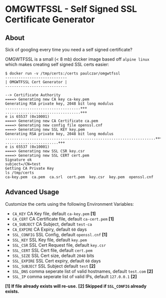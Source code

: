 OMGWTFSSL - Self Signed SSL Certificate Generator
=================================================

About
-----

Sick of googling every time you need a self signed certificate?

OMGWTFSSL is a small (< 8 mb) docker image based off `alpine linux` which makes creating self signed SSL certs easier:

```
$ docker run -v /tmp/certs:/certs paulczar/omgwtfssl
----------------------------
| OMGWTFSSL Cert Generator |
----------------------------

--> Certificate Authority
====> Generating new CA key ca-key.pem
Generating RSA private key, 2048 bit long modulus
..................................+++
..................................+++
e is 65537 (0x10001)
====> Generating new CA Certificate ca.pem
====> Generating new config file openssl.cnf
====> Generating new SSL KEY key.pem
Generating RSA private key, 2048 bit long modulus
....................................................................+++
........................+++
e is 65537 (0x10001)
====> Generating new SSL CSR key.csr
====> Generating new SSL CERT cert.pem
Signature ok
subject=/CN=test
Getting CA Private Key
ls /tmp/certs 
ca-key.pem  ca.pem  ca.srl  cert.pem  key.csr  key.pem  openssl.cnf
```

Advanced Usage
--------------

Customize the certs using the following Environment Variables:

* `CA_KEY` CA Key file, default `ca-key.pem` __[1]__
* `CA_CERT` CA Certificate file, default `ca-cert.pem` __[1]__
* `CA_SUBJECT` CA Subject, default `test-ca`
* `CA_EXPIRE` CA Expiry, default `60` days
* `SSL_CONFIG` SSL Config, default `openssl.cnf` __[1]__
* `SSL_KEY` SSL Key file, default `key.pem`
* `SSL_CSR` SSL Cert Request file, default `key.csr`
* `SSL_CERT` SSL Cert file, default `cert.pem`
* `SSL_SIZE` SSL Cert size, default `2048` bits
* `SSL_EXPIRE` SSL Cert expiry, default `60` days
* `SSL_SUBJECT` SSL Subject default `test` __[2]__
* `SSL_DNS` comma seperate list of valid hostnames, default `test.com` __[2]__
* `SSL_IP` comma seperate list of valid IPs, default `127.0.0.1` __[2]__

__[1] If file already exists will re-use.__
__[2] Skipped if `SSL_CONFIG` already exists.__



